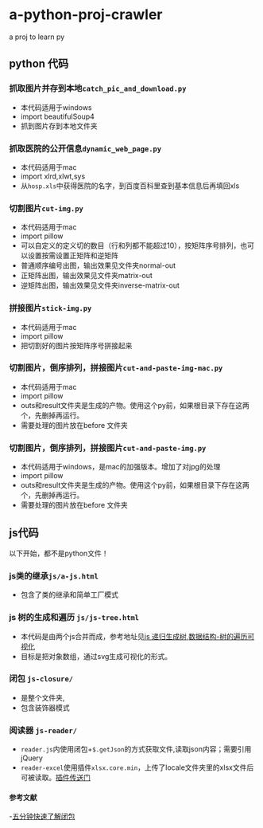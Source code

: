 <meta http-equiv="Content-Type" content="text/html; charset=gb2312">

# a-python-proj-crawler
a proj to learn py
## python 代码
### 抓取图片并存到本地```catch_pic_and_download.py```
- 本代码适用于windows
- import beautifulSoup4
- 抓到图片存到本地文件夹


### 抓取医院的公开信息```dynamic_web_page.py```
- 本代码适用于mac
- import xlrd,xlwt,sys
- 从```hosp.xls```中获得医院的名字，到百度百科里查到基本信息后再填回xls


### 切割图片```cut-img.py```
- 本代码适用于mac
- import pillow
- 可以自定义的定义切的数目（行和列都不能超过10），按矩阵序号排列，也可以设置按需设置正矩阵和逆矩阵
- 普通顺序编号出图，输出效果见文件夹normal-out
- 正矩阵出图，输出效果见文件夹matrix-out
- 逆矩阵出图，输出效果见文件夹inverse-matrix-out

### 拼接图片```stick-img.py```
- 本代码适用于mac
- import pillow
- 把切割好的图片按矩阵序号拼接起来
### 切割图片，倒序排列，拼接图片```cut-and-paste-img-mac.py```
- 本代码适用于mac
- import pillow
- outs和result文件夹是生成的产物。使用这个py前，如果根目录下存在这两个，先删掉再运行。
- 需要处理的图片放在before 文件夹

### 切割图片，倒序排列，拼接图片```cut-and-paste-img.py```
- 本代码适用于windows，是mac的加强版本。增加了对jpg的处理
- import pillow
- outs和result文件夹是生成的产物。使用这个py前，如果根目录下存在这两个，先删掉再运行。
- 需要处理的图片放在before 文件夹

## js代码
 以下开始，都不是python文件！
### js类的继承```js/a-js.html```
- 包含了类的继承和简单工厂模式

### js 树的生成和遍历 ```js/js-tree.html```
- 本代码是由两个js合并而成，参考地址见[js 递归生成树](https://blog.csdn.net/zJunNa/article/details/109485901),[数据结构-树的遍历可视化](https://blog.csdn.net/Alan_1550587588/article/details/80384945)
- 目标是把对象数组，通过svg生成可视化的形式。

### 闭包 ```js-closure/```
- 是整个文件夹,
- 包含装饰器模式
### 阅读器 ```js-reader/```
- ```reader.js```内使用闭包+```$.getJson```的方式获取文件,读取json内容；需要引用jQuery
- ```reader-excel```使用插件```xlsx.core.min```，上传了locale文件夹里的xlsx文件后可被读取。[插件传送门](https://raw.githubusercontent.com/SheetJS/sheetjs/master/dist/xlsx.core.min.js
)
#### 参考文献
-[五分钟快速了解闭包](https://zhuanlan.zhihu.com/p/22486908)